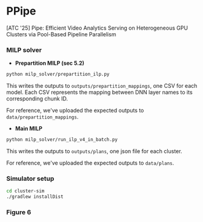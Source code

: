 # PPipe

[ATC '25] Pipe: Efficient Video Analytics Serving on Heterogeneous GPU Clusters via Pool-Based Pipeline Parallelism

### MILP solver

* **Prepartition MILP (sec 5.2)**

```bash
python milp_solver/prepartition_ilp.py
```

This writes the outputs to `outputs/prepartition_mappings`, one CSV for each
model. Each CSV represents the mapping between DNN layer names to its
corresponding chunk ID.

For reference, we've uploaded the expected outputs to
`data/prepartition_mappings`.

* **Main MILP**

```bash
python milp_solver/run_ilp_v4_in_batch.py
```

This writes the outputs to `outputs/plans`, one json file for each cluster.

For reference, we've uploaded the expected outputs to
`data/plans`.

### Simulator setup
```bash
cd cluster-sim
./gradlew installDist
```

### Figure 6
